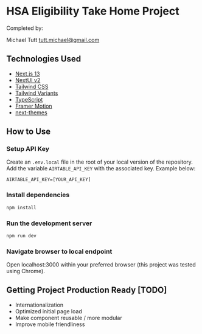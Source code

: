 # HSA Eligibility Take Home Project

Completed by: 

Michael Tutt
tutt.michael@gmail.com

## Technologies Used

- [Next.js 13](https://nextjs.org/docs/getting-started)
- [NextUI v2](https://nextui.org/)
- [Tailwind CSS](https://tailwindcss.com/)
- [Tailwind Variants](https://tailwind-variants.org)
- [TypeScript](https://www.typescriptlang.org/)
- [Framer Motion](https://www.framer.com/motion/)
- [next-themes](https://github.com/pacocoursey/next-themes)

## How to Use

### Setup API Key

Create an `.env.local` file in the root of your local version of the repository. Add the variable `AIRTABLE_API_KEY` with the associated key. Example below:

```
AIRTABLE_API_KEY=[YOUR_API_KEY]
```

### Install dependencies

```bash
npm install
```

### Run the development server

```bash
npm run dev
```

### Navigate browser to local endpoint

Open localhost:3000 within your preferred browser (this project was tested using Chrome).

## Getting Project Production Ready [TODO]

- Internationalization
- Optimized initial page load
- Make component reusable / more modular
- Improve mobile friendliness